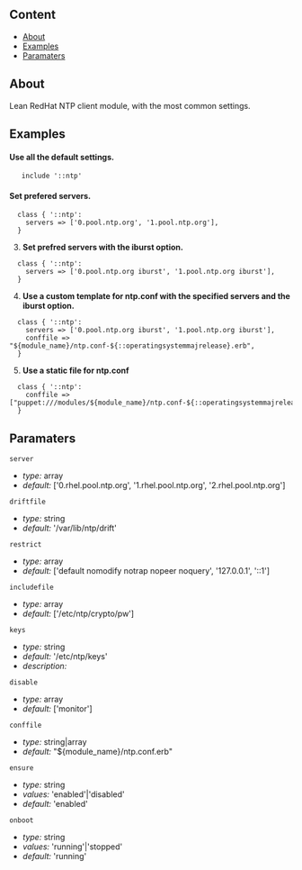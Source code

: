
## Content

- [About](#about)
- [Examples](#example)
- [Paramaters](#paramaters)

## About
Lean RedHat NTP client module, with the most common settings.

## Examples

#### Use all the default settings.
```puppet
   include '::ntp'
```

#### Set prefered servers.
```puppet
  class { '::ntp':
    servers => ['0.pool.ntp.org', '1.pool.ntp.org'],
  }
```

3. **Set prefred servers with the iburst option.**
```puppet
  class { '::ntp':
    servers => ['0.pool.ntp.org iburst', '1.pool.ntp.org iburst'],
  }
```

4. **Use a custom template for ntp.conf with the specified servers and the iburst option.**
```puppet
  class { '::ntp':
    servers => ['0.pool.ntp.org iburst', '1.pool.ntp.org iburst'],
    conffile => "${module_name}/ntp.conf-${::operatingsystemmajrelease}.erb", 
  }
```

5. **Use a static file for ntp.conf**
```puppet
  class { '::ntp':
    conffile => ["puppet:///modules/${module_name}/ntp.conf-${::operatingsystemmajrelease}"], 
  }
```

## Paramaters

`server`
- *type:* array 
- *default:* ['0.rhel.pool.ntp.org', '1.rhel.pool.ntp.org', '2.rhel.pool.ntp.org']

`driftfile`
- *type:* string
- *default:* '/var/lib/ntp/drift'

`restrict`
- *type:* array
- *default:* ['default nomodify notrap nopeer noquery', '127.0.0.1', '::1']

`includefile`
- *type:* array
- *default:* ['/etc/ntp/crypto/pw']

`keys`
- *type:* string
- *default:* '/etc/ntp/keys'
- *description:*  

`disable`
- *type:* array
- *default:* ['monitor']

`conffile`
- *type:* string|array
- *default:* "${module_name}/ntp.conf.erb"

`ensure`
- *type:* string
- *values:* 'enabled'|'disabled'
- *default:* 'enabled'

`onboot`
- *type:* string
- *values:* 'running'|'stopped'
- *default:* 'running'

